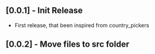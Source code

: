 ## [0.0.1] - Init Release

- First release, that been inspired from country_pickers

## [0.0.2] - Move files to src folder
